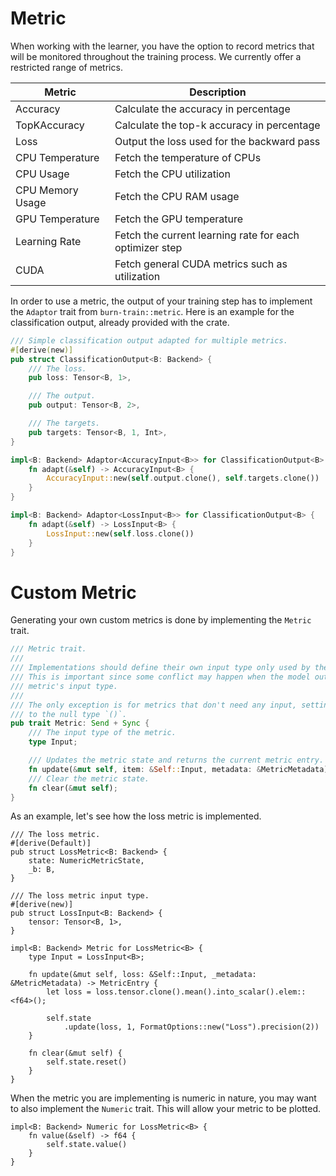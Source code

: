 # Metric

When working with the learner, you have the option to record metrics that will be monitored
throughout the training process. We currently offer a restricted range of metrics.

| Metric           | Description                                             |
| ---------------- | ------------------------------------------------------- |
| Accuracy         | Calculate the accuracy in percentage                    |
| TopKAccuracy     | Calculate the top-k accuracy in percentage              |
| Loss             | Output the loss used for the backward pass              |
| CPU Temperature  | Fetch the temperature of CPUs                           |
| CPU Usage        | Fetch the CPU utilization                               |
| CPU Memory Usage | Fetch the CPU RAM usage                                 |
| GPU Temperature  | Fetch the GPU temperature                               |
| Learning Rate    | Fetch the current learning rate for each optimizer step |
| CUDA             | Fetch general CUDA metrics such as utilization          |

In order to use a metric, the output of your training step has to implement the `Adaptor` trait from
`burn-train::metric`. Here is an example for the classification output, already provided with the
crate.

```rust , ignore
/// Simple classification output adapted for multiple metrics.
#[derive(new)]
pub struct ClassificationOutput<B: Backend> {
    /// The loss.
    pub loss: Tensor<B, 1>,

    /// The output.
    pub output: Tensor<B, 2>,

    /// The targets.
    pub targets: Tensor<B, 1, Int>,
}

impl<B: Backend> Adaptor<AccuracyInput<B>> for ClassificationOutput<B> {
    fn adapt(&self) -> AccuracyInput<B> {
        AccuracyInput::new(self.output.clone(), self.targets.clone())
    }
}

impl<B: Backend> Adaptor<LossInput<B>> for ClassificationOutput<B> {
    fn adapt(&self) -> LossInput<B> {
        LossInput::new(self.loss.clone())
    }
}
```

# Custom Metric

Generating your own custom metrics is done by implementing the `Metric` trait.

```rust , ignore
/// Metric trait.
///
/// Implementations should define their own input type only used by the metric.
/// This is important since some conflict may happen when the model output is adapted for each
/// metric's input type.
///
/// The only exception is for metrics that don't need any input, setting the associated type
/// to the null type `()`.
pub trait Metric: Send + Sync {
    /// The input type of the metric.
    type Input;

    /// Updates the metric state and returns the current metric entry.
    fn update(&mut self, item: &Self::Input, metadata: &MetricMetadata) -> MetricEntry;
    /// Clear the metric state.
    fn clear(&mut self);
}
```

As an example, let's see how the loss metric is implemented.

```rust, ignore
/// The loss metric.
#[derive(Default)]
pub struct LossMetric<B: Backend> {
    state: NumericMetricState,
    _b: B,
}

/// The loss metric input type.
#[derive(new)]
pub struct LossInput<B: Backend> {
    tensor: Tensor<B, 1>,
}

impl<B: Backend> Metric for LossMetric<B> {
    type Input = LossInput<B>;

    fn update(&mut self, loss: &Self::Input, _metadata: &MetricMetadata) -> MetricEntry {
        let loss = loss.tensor.clone().mean().into_scalar().elem::<f64>();

        self.state
            .update(loss, 1, FormatOptions::new("Loss").precision(2))
    }

    fn clear(&mut self) {
        self.state.reset()
    }
}
```

When the metric you are implementing is numeric in nature, you may want to also implement the
`Numeric` trait. This will allow your metric to be plotted.

```rust, ignore
impl<B: Backend> Numeric for LossMetric<B> {
    fn value(&self) -> f64 {
        self.state.value()
    }
}
```
